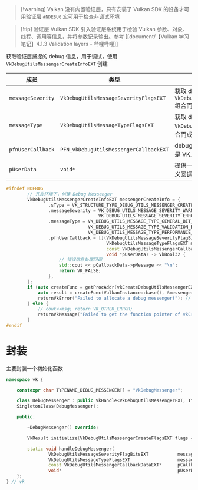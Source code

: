 > [!warning] Valkan 没有内置验证层，只有安装了 Vulkan SDK 的设备才可用验证层
> `#NDEBUG` 宏可用于检查非调试环境

> [!tip] 验证层
> Vulkan SDK 引入验证层系统用于检验 Vulkan 参数、对象、线程、调用等信息，并将参数记录输出。参考 [[document/【Vulkan 学习笔记】4.1.3 Validation layers - 哔哩哔哩]]

获取验证层捕捉的 debug 信息，用于调试，使用 `VkDebugUtilsMessengerCreateInfoEXT` 创建

| 成员                | 类型                                     | 说明                                                              |
| ----------------- | -------------------------------------- | --------------------------------------------------------------- |
| `messageSeverity` | `VkDebugUtilsMessageSeverityFlagsEXT`  | 获取 debug 信息的严重性，由 `VkDebugUtilsMessageSeverityFlagBitsEXT` 组合而成 |
| `messageType`     | `VkDebugUtilsMessageTypeFlagsEXT`      | 获取 debug 信息类型，由 `VkDebugUtilsMessageTypeFlagBitsEXT` 组合而成       |
| `pfnUserCallback` | `PFN_vkDebugUtilsMessengerCallbackEXT` | debug 信息的自定义回调函数，返回值必须是 VK_FALSE                                |
| `pUserData`       | `void*`                                | 提供一个地址，之后如有需要，可以让自定义回调函数将数据存入该地址                                |

```cpp
#ifndef NDEBUG
        // 开发环境下，创建 Debug Messenger
        VkDebugUtilsMessengerCreateInfoEXT messengerCreateInfo = {
                .sType = VK_STRUCTURE_TYPE_DEBUG_UTILS_MESSENGER_CREATE_INFO_EXT,
                .messageSeverity = VK_DEBUG_UTILS_MESSAGE_SEVERITY_WARNING_BIT_EXT |
                                   VK_DEBUG_UTILS_MESSAGE_SEVERITY_ERROR_BIT_EXT,
                .messageType = VK_DEBUG_UTILS_MESSAGE_TYPE_GENERAL_BIT_EXT |
                               VK_DEBUG_UTILS_MESSAGE_TYPE_VALIDATION_BIT_EXT |
                               VK_DEBUG_UTILS_MESSAGE_TYPE_PERFORMANCE_BIT_EXT,
                .pfnUserCallback = [](VkDebugUtilsMessageSeverityFlagBitsEXT messageSeverity,
                                      VkDebugUtilsMessageTypeFlagsEXT messageType,
                                      const VkDebugUtilsMessengerCallbackDataEXT *pCallbackData,
                                      void *pUserData) -> VkBool32 {
                    // 错误信息处理回调
                    std::cout << pCallbackData->pMessage << "\n";
                    return VK_FALSE;
                },
        };
        if (auto createFunc = getProcAddr(vkCreateDebugUtilsMessengerEXT)) {
            auto result = createFunc(VulkanInstance::base(), &messengerCreateInfo, nullptr, &handle);
            returnVkError("Failed to allocate a debug messenger!"); // if (result) { cout<<msg; return result; }
        } else {
            // cout<<msg; return VK_OTHER_ERROR;
            returnVkMessage("Failed to get the function pointer of vkCreateDebugUtilsMessengerEXT!");
        }
#endif
```
# 封装

主要封装一个初始化函数

```cpp
namespace vk {

    constexpr char TYPENAME_DEBUG_MESSENGER[] = "VkDebugMessenger";

    class DebugMessenger : public VkHandle<VkDebugUtilsMessengerEXT, TYPENAME_DEBUG_MESSENGER> {
    SingletonClass(DebugMessenger);

    public:

        ~DebugMessenger() override;

        VkResult initialize(VkDebugUtilsMessengerCreateFlagsEXT flags = 0);

        static void handleDebugMessenger(
                VkDebugUtilsMessageSeverityFlagBitsEXT           messageSeverity,
                VkDebugUtilsMessageTypeFlagsEXT                  messageTypes,
                const VkDebugUtilsMessengerCallbackDataEXT*      pCallbackData,
                void*                                            pUserData);
    };
} // vk
```
